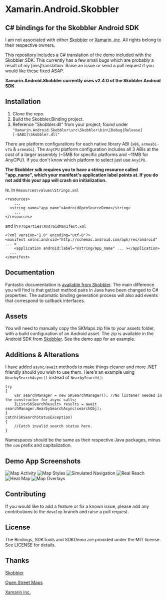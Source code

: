 Xamarin.Android.Skobbler
========================

## C#  bindings for the Skobbler Android SDK ##

I am not associated with either [Skobbler](http://www.skobbler.com/) or [Xamarin .inc](http://xamarin.com/). All rights belong to their respective owners.

This repository includes a C# translation of the demo included with the Skobbler SDK. This currently has a few small bugs which are probably a result of my [mis]translation. Raise an issue or send a pull request if you would like these fixed ASAP.

**Xamarin.Android.Skobbler currently uses v2.4.0 of the Skobbler Android SDK**

## Installation ##

1. Clone the repo.
2. Build the Skobbler.Binding project.
3. Reference "Skobbler.dll" from your project; found under `"Xamarin.Android.Skobbler\src\Skobbler\bin\[Debug|Release][-$ABI]\Skobbler.dll"`

There are platform configurations for each native library ABI (`x86`, `armeabi-v7a` & `armeabi`). The `AnyCPU` platform configuration includes all 3 ABIs at the cost of a larger assembly (~5MB for specific platforms and ~11MB for AnyCPU). If you don't know which platform to select just use `AnyCPU`.

**The Skobbler sdk requires you to have a string resource called "app_name", which your manifest's application label points at. If you do not add this your app will crash on initialization.**

ie. in `Resources\values\Strings.xml`

    <resources>
    	...
      <string name="app_name">AndroidOpenSourceDemo</string>
		...
    </resources>
and in `Properties\AndroidManifest.xml`

    <?xml version="1.0" encoding="utf-8"?>
    <manifest xmlns:android="http://schemas.android.com/apk/res/android" ... >
    	<application android:label="@string/app_name" ... ></application>
      ...
    </manifest>




## Documentation ##

Fantastic documentation is [available from Skobbler](http://developer.skobbler.com/getting-started/android). The main difference you will find is that get/set method pairs in Java have been changed to  C# properties. The automatic binding generation process will also add events that correspond to callback interfaces.

## Assets ##

You will need to manually copy the SKMaps.zip file to your assets folder, with a build configuration of an Android asset. The zip is available in the Android SDK from [Skobbler](http://developer.skobbler.com/support#download). See the demo app for an example.

## Additions & Alterations ##

I have added `async/await` methods to make things cleaner and more .NET friendly should you wish to use them. Here's an example using `NearbySearchAsync()` instead of `NearbySearch()`:

    try
    {
    	var searchManager = new SKSearchManager(); //No listener needed in the constructor for async calls;
    	IList<SKSearchResult> results = await searchManager.NearbySearchAsync(searchObj);
    }
	catch(SKSearchStatusException)
	{
		//Catch invalid search status here.
	}
    
Namespaces should be the same as their respective Java packages, minus the `com` prefix and capitalization.

## Demo App Screenshots ##

![Map Activity](docs/Screenshots/MapActivity.png)
![Map Styles](docs/Screenshots/MapStyleNight.png)
![Simulated Navigation](docs/Screenshots/Navigation.png)
![Real Reach](docs/Screenshots/RealReach.png)
![Heat Map](docs/Screenshots/HeatMap.png)
![Map Overlays](docs/Screenshots/MapOverlays.png)

## Contributing ##
If you would like to add a feature or fix a known issue, please add any contributions to the `develop` branch and raise a pull request.

## License ##
The Bindings, SDKTools and SDKDemo are provided under the MIT license. See LICENSE for details.

## Thanks ##
[Skobbler](http://www.skobbler.com/)

[Open Street Maps](http://www.openstreetmap.org/)

[Xamarin inc.](http://xamarin.com/)